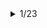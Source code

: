 <details> 
<summary>1/23</summary>

### 공통 문제

- [거리두기 확인하기](https://programmers.co.kr/learn/courses/30/lessons/81302) : O
- [N-Qeen](https://programmers.co.kr/learn/courses/30/lessons/12952) : O
- [문자열 압축](https://programmers.co.kr/learn/courses/30/lessons/60057) : O

### 개인 문제

- [디스크 컨트롤러](https://programmers.co.kr/learn/courses/30/lessons/42627) : 실패 후 답안 확인
- [정수 삼각형](https://programmers.co.kr/learn/courses/30/lessons/43105) : O

</details>
